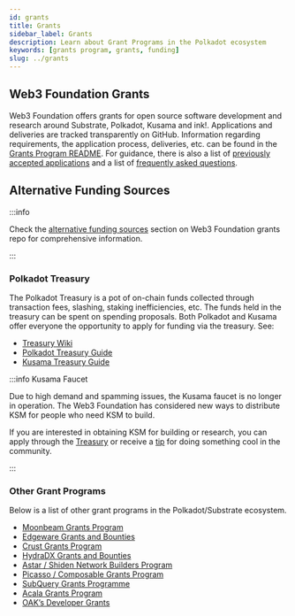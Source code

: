 ```yaml
---
id: grants
title: Grants
sidebar_label: Grants
description: Learn about Grant Programs in the Polkadot ecosystem
keywords: [grants program, grants, funding]
slug: ../grants
---
```


## Web3 Foundation Grants

Web3 Foundation offers grants for open source software development and research around Substrate,
Polkadot, Kusama and ink!. Applications and deliveries are tracked transparently on GitHub. Information 
regarding requirements, the application process, deliveries, etc. can be found in the
[Grants Program README](https://github.com/w3f/Grants-Program#web3-foundation-grants-program). For guidance, there is also a list of
[previously accepted applications](https://github.com/w3f/Grants-Program/blob/master/docs/accepted_grant_applications.md#accepted-grant-applications-)
and a list of [frequently asked questions](https://github.com/w3f/Grants-Program/blob/master/docs/faq.md).

## Alternative Funding Sources

:::info

Check the 
[alternative funding sources](https://github.com/w3f/Grants-Program/blob/master/README.md#rocket-alternative-funding-sources) 
section on Web3 Foundation grants repo for comprehensive information.

:::

### Polkadot Treasury

The Polkadot Treasury is a pot of on-chain funds collected through transaction fees, slashing,
staking inefficiencies, etc. The funds held in the treasury can be spent on spending proposals. Both
Polkadot and Kusama offer everyone the opportunity to apply for funding via the treasury. See:

- [Treasury Wiki](../learn/learn-treasury.md)
- [Polkadot Treasury Guide](https://docs.google.com/document/d/1IZykdp2cyQavcRyZd_dgNj5DcgxgZR6kAqGdcNARu1w)
- [Kusama Treasury Guide](https://docs.google.com/document/d/1p3UQUjph5t8TVaWnTkfrI5mE-BABnM9Xvtuhdlhl6JE)

:::info Kusama Faucet

Due to high demand and spamming issues, the Kusama faucet is no longer in operation. The Web3 Foundation has considered new ways to distribute KSM for people who need KSM to build.

If you are interested in obtaining KSM for building or research, you can apply through the
[Treasury](../learn/learn-treasury.md#creating-a-treasury-proposal) or receive a
[tip](../learn/learn-treasury.md#tipping) for doing something cool in the community. 

:::

### Other Grant Programs

Below is a list of other grant programs in the Polkadot/Substrate ecosystem.

- [Moonbeam Grants Program](https://moonbeam.foundation/grants/)
- [Edgeware Grants and Bounties](https://gov.edgewa.re/discussion/1132-edgeware-proposal-process-and-template)
- [Crust Grants Program](https://github.com/crustio/Crust-Grants-Program)
- [HydraDX Grants and Bounties](https://docs.hydradx.io/new_deal/)
- [Astar / Shiden Network Builders Program](https://astar.network/builders-program/)
- [Picasso / Composable Grants Program](https://grants.composable.finance)
- [SubQuery Grants Programme](https://subquery.network/grants)
- [Acala Grants Program](https://acala.network/ecosystem-program)
- [OAK’s Developer Grants](https://oak.tech/community/grants/)


